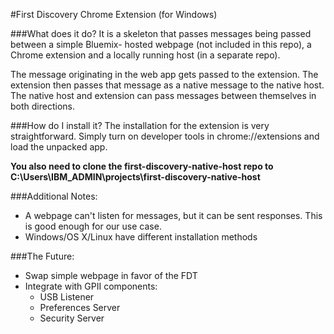 #First Discovery Chrome Extension (for Windows)

###What does it do?
It is a skeleton that passes messages being passed between a simple Bluemix-
hosted webpage (not included in this repo), a Chrome extension and a locally
running host (in a separate repo).

The message originating in the web app gets passed to the extension. The
extension then passes that message as a native message to the native host. The
native host and extension can pass messages between themselves in both
directions.

###How do I install it?
The installation for the extension is very straightforward. Simply turn on
developer tools in chrome://extensions and load the unpacked app.

**You also need to clone the first-discovery-native-host repo to C:\Users\IBM_ADMIN\projects\first-discovery-native-host**

###Additional Notes:
* A webpage can't listen for messages, but it can be sent responses. This is good enough for our use case.
* Windows/OS X/Linux have different installation methods

###The Future:
* Swap simple webpage in favor of the FDT
* Integrate with GPII components:
    * USB Listener
    * Preferences Server
    * Security Server
